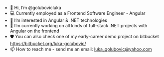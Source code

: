 - 👋 Hi, I’m @golubovicluka
- 💻 Currently employed as a Frontend Software Engineer - Angular
- 👀 I’m interested in Angular & .NET technologies
- 🌱 I’m currently working on all kinds of full-stack .NET projects with Angular on the frontend
- 🛡️ You can also check one of my early-career demo project on bitbucket https://bitbucket.org/luka-golubovic/
- 📫 How to reach me - send me an email: luka_golubovic@yahoo.com

<!---
golubovicluka/golubovicluka is a ✨ special ✨ repository because its `README.md` (this file) appears on your GitHub profile.
You can click the Preview link to take a look at your changes.
--->
